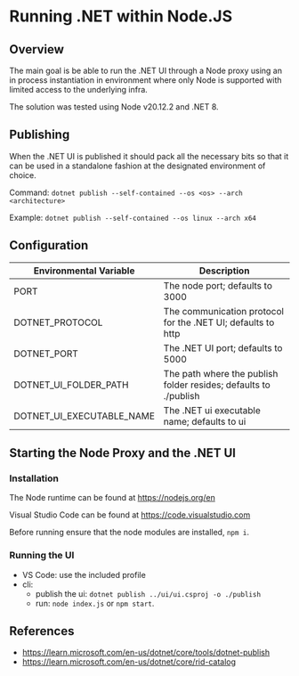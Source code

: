 # Running .NET within Node.JS

## Overview

The main goal is be able to run the .NET UI through a Node proxy using an in process instantiation in environment where
only Node is supported with limited access to the underlying infra.

The solution was tested using Node v20.12.2 and .NET 8.

## Publishing

When the .NET UI is published it should pack all the necessary bits so that it can be used in a standalone fashion at
the designated environment of choice.

Command: `dotnet publish --self-contained --os <os> --arch <architecture>`

Example: `dotnet publish --self-contained --os linux --arch x64`

## Configuration

| Environmental Variable    | Description                                                      |
|---------------------------|------------------------------------------------------------------|
| PORT                      | The node port; defaults to 3000                                  |
| DOTNET_PROTOCOL           | The communication protocol for the .NET UI; defaults to http     |
| DOTNET_PORT               | The .NET UI port; defaults to 5000                               |
| DOTNET_UI_FOLDER_PATH     | The path where the publish folder resides; defaults to ./publish |
| DOTNET_UI_EXECUTABLE_NAME | The .NET ui executable name; defaults to ui                      |

## Starting the Node Proxy and the .NET UI

### Installation

The Node runtime can be found at https://nodejs.org/en

Visual Studio Code can be found at https://code.visualstudio.com

Before running ensure that the node modules are installed, `npm i`.

### Running the UI

- VS Code: use the included profile
- cli:
  - publish the ui: `dotnet publish ../ui/ui.csproj -o ./publish`
  - run: `node index.js` or `npm start`.

## References

- https://learn.microsoft.com/en-us/dotnet/core/tools/dotnet-publish
- https://learn.microsoft.com/en-us/dotnet/core/rid-catalog
